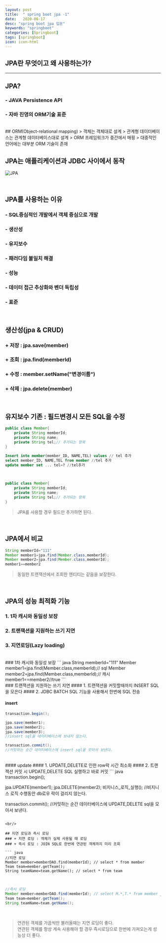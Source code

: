 ```yaml
---
layout: post
title:  " spring boot jpa -1"
date:   2020-06-17
desc: "spring boot jpa 입문"
keywords: "springboot"
categories: [Springboot]
tags: [springboot]
icon: icon-html
---
```


JPA란 무엇이고 왜 사용하는가?
-----

<hr/>

## JPA?
### - JAVA Persistence API
### - 자바 진영의 ORM기술 표준

<br/>
## ORM(Object-relational mapping)
> 객체는 객체대로 설계  
> 관계형 데이터베이스는 관계형 데이터베이스대로 설계  
> ORM 프레임워크가 중간에서 매핑  
> 대중적인 언어에는 대부분 ORM 기술이 존재  

<br/>

## JPA는 애플리케이션과 JDBC 사이에서 동작
![JPA](https://user-images.githubusercontent.com/37110261/84868933-58e38c00-b0b8-11ea-87e4-42dcd6a67ecb.PNG)

<br/>

## JPA를 사용하는 이유
### - SQL중심적인 개발에서 객체 중심으로 개발
### - 생산성
### - 유지보수
### - 패러다임 불일치 해결
### - 성능
### - 데이터 접근 추상화와 벤더 독립성
### - 표준

<br/>

## 생산성(jpa & CRUD)
### + 저장 : jpa.save(member)
### + 조회 : jpa.find(memberId)
### + 수정 : member.setName("변경이름")
### + 삭제 : jpa.delete(member)

<br/>

## 유지보수 기존 : 필드변경시 모든 SQL을 수정

``` java
public class Member{
    private String memberId;
    private String name;
    private String tel;// 추가되는 항목
}
```
``` sql
Insert into member(member_ID, NAME,TEL) values // tel 추가
select member_ID, NAME,TEL from member //tel 추가
update member set ... tel=? //tel추가
```
<br/>

``` java
public class Member{
    private String memberId;
    private String name;
    private String tel;// 추가되는 항목
}
```
> JPA를 사용할 경우 필드만 추가하면 된다.

<br/>

## JPA에서 비교
``` java
String memberId="111"
Member member1=jpa.find(Member.class,memberId);
Member member2=jpa.find(Member.class,memberId);
member1==member2
```
> 동일한 트랜잭션에서 조회한 엔티티는 같음을 보장한다.

<br/>

## JPA의 성능 최적화 기능
### 1. 1차 캐시와 동일성 보장
### 2. 트랜잭션을 지원하는 쓰기 지연
### 3. 지연로딩(Lazy loading)

<br/>
### 1차 캐시와 동일성 보장
``` java
String memberId="111"
Member member1=jpa.find(Member.class,memberId);// sql
Member member2=jpa.find(Member.class,memberId);// 캐시
member1==member2//true
```
<br/>
### 트랜잭션을 지원하는 쓰기 지연
#### 1. 트랜잭션을 커밋할때까지 INSERT SQL을 모은다
#### 2. JDBC BATCH SQL 기능을 사용해서 한번에 SQL 전송

#### insert
``` java
transaction.begin();

jpa.save(member1);
jpa.save(member2);
jpa.save(member3);
//insert sql을 데이터베이스에 보내지 않는다.

transaction.commit();
//커밋하는 순간 데이터베이스에 insert sql을 모아서 보낸다.
```

<br/>
#### update
#### 1. UPDATE,DELETE로 인한 row락 시간 최소화
#### 2. 트랜잭션 커밋 시 UPDATE,DELETE SQL 실행하고 바로 커밋
``` java
transaction.begin();

jpa.UPDATE(member1);
jpa.DELETE(member2);
비지니스_로직_실행();
//비지니스 로직 수행동안 db로우 락이 걸리지 않는다.

transaction.commit();
//커밋하는 순간 데이터베이스에 UPDATE,DELETE sql을 모아서 보낸다.
```

<br/>

## 지연 로딩과 즉시 로딩
### + 지연 로딩 : 객체가 실제 사용될 때 로딩
### + 즉시 로딩 : JOIN SQL로 한번에 연관된 객체까지 미리 조회

``` java
//지연 로딩
Member member=memberDAO.find(memberId); // select * from member
Team team=member.getTeam();
String teamName=team.getName(); // select * from team
```

<br/>

``` java
//즉시 로딩
Member member=memberDAO.find(memberId); // select M.*,T.* from member join team ... 
Team team=member.getTeam();
String teamName=team.getName(); 
```
<br/>

> 연관된 객체를 가끔씩만 불러올때는 지연 로딩이 좋다.  
> 연관된 객체를 항상 계속 사용해야 할 경우 즉시로딩으로 한번에 가져오는게 성능상 더 좋다.
